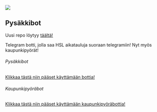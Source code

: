![](https://i.imgur.com/Q1L1kvS.png)

## Pysäkkibot

Uusi repo löytyy [täältä!](https://github.com/ainki/pysakkibot)

Telegram botti, jolla saa HSL aikatauluja suoraan telegramiin! Nyt myös kaupunkipyörät!

###### Pysäkkibot
[Klikkaa tästä niin pääset käyttämään bottia!](http://t.me/pysakkibot)
###### Kaupunkipyöräbot
[Klikkaa tästä niin pääset käyttämään kaupunkipyöräbottia!](http://t.me/kaupunkipyorabot)
